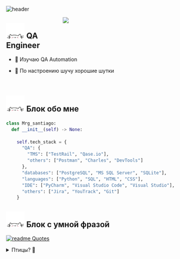
![header](https://capsule-render.vercel.app/api?type=waving&color=gradient&height=256&section=header&text=Hello%20World!&fontSize=75&animation=fadeIn&fontAlignY=38&desc=Welcome%20to%20my%20GitHub%20profile!&descAlignY=51&descAlign=62)
       


<img align="right" width="350" src="https://img.freepik.com/premium-vector/people-catching-bugs-quality-assurance-team-work-big-qa-letters_126608-58.jpg"/>
  
## <img src="assets/cat.gif" width="50"> QA Engineer 

- 💞️ Изучаю QA Automation

- 💞️ По настроению шучу хорошие шутки

<br>



## <img src="assets/cat.gif" width="50"> Блок обо мне

```py
class Mrg_santiago:
  def __init__(self) -> None:

    self.tech_stack = {
      "QA": {
        "TMS": ["TestRail", "Qase.io"],
        "others": ["Postman", "Charles", "DevTools"]
      },
      "databases": ["PostgreSQL", "MS SQL Server", "SQLite"],
      "languages": ["Python", "SQL", "HTML", "CSS"],
      "IDE": ["PyCharm", "Visual Studio Code", "Visual Studio"],
      "others": ["Jira", "YouTrack", "Git"]
    }
```

## <img src="assets/cat.gif" width="50"> Блок с умной фразой

[![readme Quotes](https://quotes-github-readme.vercel.app/api?theme=dracula&quote=If%20you%20want%20to%20be%20somebody,%20somebody%20really%20special,%20be%20yourself)](https://github.com/piyushsuthar/github-readme-quotes)


<details>

<summary>Птицы? 🦜</summary>

<h6 align="center">· Извините... Это должно быть здесь 😬</h6>

<div align="center">
    <img src="https://cultofthepartyparrot.com/parrots/hd/githubparrot.gif" width="30" height="30"/>
    <img src="https://cultofthepartyparrot.com/parrots/asyncparrot.gif" width="36" height="30"/>
    <img src="https://cultofthepartyparrot.com/parrots/hd/60fpsparrot.gif" width="30" height="30"/>
    <img src="https://cultofthepartyparrot.com/parrots/hd/jumpingparrot.gif" width="30" height="30"/>
    <img src="https://cultofthepartyparrot.com/parrots/hd/opensourceparrot.gif" width="30" height="30"/>
    <img src="https://cultofthepartyparrot.com/parrots/hd/dealwithitnowparrot.gif" width="30" height="30"/>
    <img src="https://cultofthepartyparrot.com/parrots/hd/hypnoparrotlight.gif" width="30" height="30"/>
    <img src="https://cultofthepartyparrot.com/parrots/databaseparrot.gif" width="30" height="30"/>
    <img src="https://cultofthepartyparrot.com/parrots/fixparrot.gif" width="36" height="30"/>
    <img src="https://cultofthepartyparrot.com/parrots/hd/laptop_parrot.gif" width="30" height="30"/>
    <img src="https://cultofthepartyparrot.com/parrots/hd/spinningparrot.gif" width="30" height="30"/>
    <img src="https://cultofthepartyparrot.com/parrots/hd/levitationparrot.gif" width="30" height="30"/>
    <img src="https://cultofthepartyparrot.com/parrots/hd/meldparrot.gif" width="30" height="30"/>
    <img src="https://cultofthepartyparrot.com/parrots/slomoparrot.gif" width="30" height="30"/>
    <img src="https://cultofthepartyparrot.com/parrots/hd/moonwalkingparrot.gif" width="30" height="30"/>
    <img src="https://cultofthepartyparrot.com/parrots/hd/stableparrot.gif" width="30" height="30"/>
    <img src="https://cultofthepartyparrot.com/parrots/hd/scienceparrot.gif" width="30" height="30"/>
    <img src="https://cultofthepartyparrot.com/parrots/hd/pirateparrot.gif" width="30" height="30"/>
    <img src="https://cultofthepartyparrot.com/parrots/hd/footballparrot.gif" width="30" height="30"/>
    <img src="https://cultofthepartyparrot.com/parrots/hd/illuminatiparrot.gif" width="30" height="30"/>
    <img src="https://cultofthepartyparrot.com/parrots/hd/hypnoparrotdark.gif" width="30" height="30"/>
    <img src="https://cultofthepartyparrot.com/parrots/hd/mustacheparrot.gif" width="30" height="30"/>
</div>

</details>
